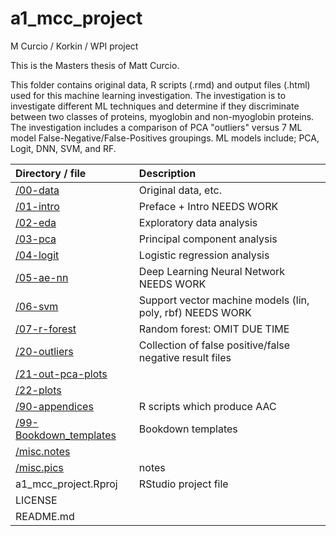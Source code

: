 # a1_mcc_project
M Curcio / Korkin / WPI project

This is the Masters thesis of Matt Curcio.

This folder contains original data, R scripts (.rmd) and output files (.html) used for this machine learning investigation. The investigation is to investigate different ML techniques and determine if they discriminate between two classes of proteins, myoglobin and non-myoglobin proteins. The investigation includes a comparison of PCA "outliers" versus 7 ML model False-Negative/False-Positives groupings. ML models include; PCA, Logit, DNN, SVM, and RF.

| Directory / file | Description |
| :--------------- | :---------- |
| [/00-data](https://github.com/mccurcio/a1_mcc_project/tree/master/00-data) | Original data, etc. |
| [/01-intro](https://github.com/mccurcio/a1_mcc_project/tree/master/01-intro) | Preface + Intro NEEDS WORK |
| [/02-eda](https://github.com/mccurcio/a1_mcc_project/tree/master/02-eda) | Exploratory data analysis  |
| [/03-pca](https://github.com/mccurcio/a1_mcc_project/tree/master/03-pca) | Principal component analysis |
| [/04-logit](https://github.com/mccurcio/a1_mcc_project/tree/master/04-logit) | Logistic regression analysis |
| [/05-ae-nn](https://github.com/mccurcio/a1_mcc_project/tree/master/05-ae-nn) | Deep Learning Neural Network NEEDS WORK |
| [/06-svm](https://github.com/mccurcio/a1_mcc_project/tree/master/06-svm) | Support vector machine models (lin, poly, rbf) NEEDS WORK |
| [/07-r-forest](https://github.com/mccurcio/a1_mcc_project/tree/master/07-r-forest) | Random forest: OMIT DUE TIME |
| [/20-outliers](https://github.com/mccurcio/a1_mcc_project/tree/master/20-outliers) | Collection of false positive/false negative result files  |
| [/21-out-pca-plots](https://github.com/mccurcio/a1_mcc_project/tree/master/21-out-pca-plots) |
| [/22-plots](https://github.com/mccurcio/a1_mcc_project/tree/master/22-plots) |
| [/90-appendices](https://github.com/mccurcio/a1_mcc_project/tree/master/90-appendices) | R scripts which produce AAC |
| [/99-Bookdown_templates](https://github.com/mccurcio/a1_mcc_project/tree/master/99-Bookdown_templates) | Bookdown templates |
| [/misc.notes](https://github.com/mccurcio/a1_mcc_project/tree/master/misc.notes) | |
| [/misc.pics](https://github.com/mccurcio/a1_mcc_project/tree/master/misc.pics) | notes |
| a1_mcc_project.Rproj        | RStudio project file |
| LICENSE                     |  |
| README.md                   |  |
